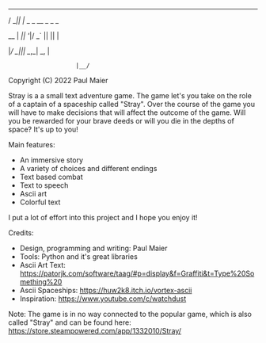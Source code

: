   ___  _
  
  
 / __|| |_  _ _  __ _  _  _
 
 
 \__ \|  _|| '_|/ _` || || |
 
 
 |___/ \__||_|  \__,_| \_, |
 
 
                       |__/

Copyright (C) 2022  Paul Maier


Stray is a a small text adventure game. The game let's you take on the role of a captain of
a spaceship called "Stray". Over the course of the game you will have to make decisions that
will affect the outcome of the game. Will you be rewarded for your brave deeds or will you
die in the depths of space? It's up to you!


Main features:
- An immersive story
- A variety of choices and different endings
- Text based combat
- Text to speech
- Ascii art
- Colorful text


I put a lot of effort into this project and I hope you enjoy it!


Credits:
- Design, programming and writing: Paul Maier
- Tools: Python and it's great libraries
- Ascii Art Text: https://patorjk.com/software/taag/#p=display&f=Graffiti&t=Type%20Something%20
- Ascii Spaceships: https://huw2k8.itch.io/vortex-ascii
- Inspiration: https://www.youtube.com/c/watchdust


Note: The game is in no way connected to the popular game, which is also called "Stray" and can be found here: https://store.steampowered.com/app/1332010/Stray/
